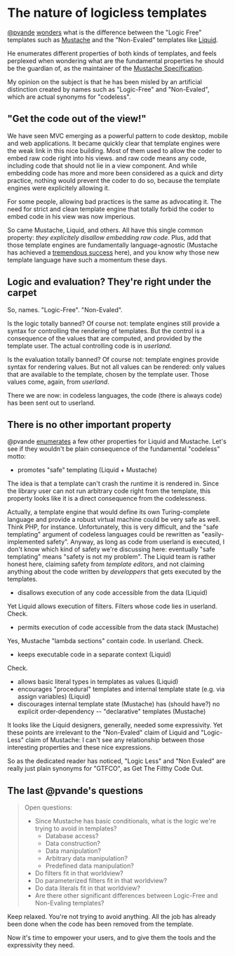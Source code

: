 # The nature of logicless templates

[@pvande](https://github.com/pvande) [wonders](https://github.com/mustache/spec/wiki/%5BDiscussion%5D-Logic-Free-vs.-Non-Evaled) what is the difference between the "Logic Free" templates such as [Mustache](http://mustache.github.io) and the "Non-Evaled" templates like [Liquid](http://liquidmarkup.org).

He enumerates different properties of both kinds of templates, and feels perplexed when wondering what are the fundamental properties he should be the guardian of, as the maintainer of the [Mustache Specification](http://github.com/mustache/spec).

My opinion on the subject is that he has been misled by an artificial distinction created by names such as "Logic-Free" and "Non-Evaled", which are actual synonyms for "codeless".

## "Get the code out of the view!"

We have seen MVC emerging as a powerful pattern to code desktop, mobile and web applications. It became quickly clear that template engines were the weak link in this nice building. Most of them used to allow the coder to embed raw code right into his views. and raw code means any code, including code that should not lie in a view component. And while embedding code has more and more been considered as a quick and dirty practice, nothing would prevent the coder to do so, because the template engines were explicitely allowing it.

For some people, allowing bad practices is the same as advocating it. The need for strict and clean template engine that totally forbid the coder to embed code in his view was now imperious.

So came Mustache, Liquid, and others. All have this single common property: *they explicitely disallow embedding raw code*. Plus, add that those template engines are fundamentally language-agnostic (Mustache has achieved a [tremendous success](https://github.com/defunkt/mustache/wiki/Other-Mustache-implementations) here), and you know why those new template language have such a momentum these days.

## Logic and evaluation? They're right under the carpet

So, names. "Logic-Free". "Non-Evaled".

Is the logic totally banned? Of course not: template engines still provide a syntax for controlling the rendering of templates. But the control is a consequence of the values that are computed, and provided by the template user. The actual controlling code is in *userland*.

Is the evaluation totally banned? Of course not: template engines provide syntax for rendering values. But not all values can be rendered: only values that are available to the template, chosen by the template user. Those values come, again, from *userland*.

There we are now: in codeless languages, the code (there is always code) has been sent out to userland.


## There is no other important property

@pvande [enumerates](https://github.com/mustache/spec/wiki/%5BDiscussion%5D-Logic-Free-vs.-Non-Evaled) a few other properties for Liquid and Mustache. Let's see if they wouldn't be plain consequence of the fundamental "codeless" motto:

- promotes "safe" templating (Liquid + Mustache)

The idea is that a template can't crash the runtime it is rendered in. Since the library user can not run arbitrary code right from the template, this property looks like it is a direct consequence from the codelessness.

Actually, a template engine that would define its own Turing-complete language and provide a robust virtual machine could be very safe as well. Think PHP, for instance. Unfortunately, this is very difficult, and the "safe templating" argument of codeless languages could be rewritten as "easily-implemented safety". Anyway, as long as code from userland is executed, I don't know which kind of safety we're discussing here: eventually "safe templating" means "safety is not my problem". The Liquid team is rather honest here, claiming safety from *template editors*, and not claiming anything about the code written by *developpers* that gets executed by the templates.

- disallows execution of any code accessible from the data (Liquid)

Yet Liquid allows execution of filters. Filters whose code lies in userland. Check.

- permits execution of code accessible from the data stack (Mustache)

Yes, Mustache "lambda sections" contain code. In userland. Check.

- keeps executable code in a separate context (Liquid)

Check.

- allows basic literal types in templates as values (Liquid)
- encourages "procedural" templates and internal template state (e.g. via assign variables) (Liquid)
- discourages internal template state (Mustache)
has (should have?) no explicit order-dependency -- "declarative" templates (Mustache)

It looks like the Liquid designers, generally, needed some expressivity. Yet these points are irrelevant to the "Non-Evaled" claim of Liquid and "Logic-Less" claim of Mustache: I can't see any relationship between those interesting properties and these nice expressions.

So as the dedicated reader has noticed, "Logic Less" and "Non Evaled" are really just plain synonyms for "GTFCO", as Get The Filthy Code Out.


## The last @pvande's questions

> Open questions:
> 
> - Since Mustache has basic conditionals, what is the logic we're trying to avoid in templates?
>   - Database access?
>   - Data construction?
>   - Data manipulation?
>   - Arbitrary data manipulation?
>   - Predefined data manipulation?
> - Do filters fit in that worldview?
> - Do parameterized filters fit in that worldview?
> - Do data literals fit in that worldview?
> - Are there other significant differences between Logic-Free and Non-Evaling templates?

Keep relaxed. You're not trying to avoid anything. All the job has already been done when the code has been removed from the template.

Now it's time to empower your users, and to give them the tools and the expressivity they need.
